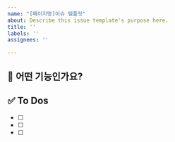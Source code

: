 ```yaml
---
name: "[페이지명]이슈 템플릿"
about: Describe this issue template's purpose here.
title: ''
labels: ''
assignees: ''

---
```


## 💚 어떤 기능인가요?

## ✅ To Dos

- [ ]
- [ ]
- [ ]
